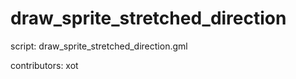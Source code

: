 draw_sprite_stretched_direction
===============================

script: draw_sprite_stretched_direction.gml

contributors: xot
